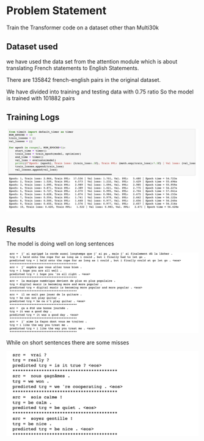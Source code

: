 # Problem Statement
Train the Transformer code on a dataset other than Multi30k

## Dataset used
we have used the data set from the attention module which is about translating French statements to English Statements.

There are 135842 french-english pairs in the original dataset.

We have divided into training and testing data with 0.75 ratio
So the model is trained with 101882 pairs

## Training Logs
![image](img/training_log.png)



## Results

The model is doing well on long sentences

![image](img/long_result.png)

While on short sentences there are some misses

![image](img/short_result.png)
